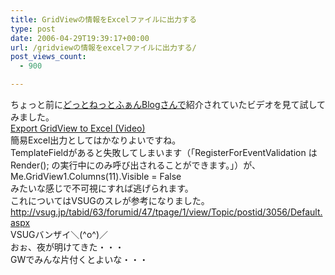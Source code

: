 ```yaml
---
title: GridViewの情報をExcelファイルに出力する
type: post
date: 2006-04-29T19:39:17+00:00
url: /gridviewの情報をexcelファイルに出力する/
post_views_count:
  - 900

---
```

ちょっと前に[どっとねっとふぁんBlogさんで][1]紹介されていたビデオを見て試してみました。  
[Export GridView to Excel (Video)][2]  
簡易Excel出力としてはかなりよいですね。  
TemplateFieldがあると失敗してしまいます（「RegisterForEventValidation は Render(); の実行中にのみ呼び出されることができます。」）が、  
Me.GridView1.Columns(11).Visible = False  
みたいな感じで不可視にすれば逃げられます。  
これについてはVSUGのスレが参考になりました。  
<http://vsug.jp/tabid/63/forumid/47/tpage/1/view/Topic/postid/3056/Default.aspx>  
VSUGバンザイ＼(^o^)／  
おぉ、夜が明けてきた・・・  
GWでみんな片付くとよいな・・・

 [1]: http://dotnetfan.org/blogs/dotnetfanblog/archive/2006/04/20/665.aspx
 [2]: http://gridviewguy.com/ArticleDetails.aspx?articleID=175
